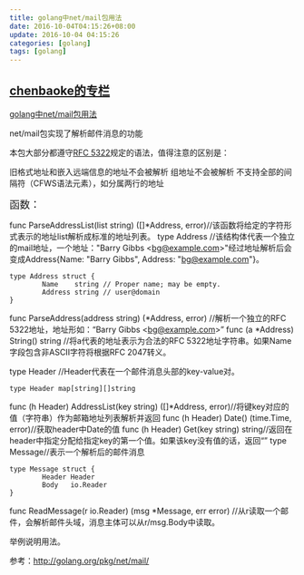 ```yaml
---
title: golang中net/mail包用法
date: 2016-10-04T04:15:26+08:00
update: 2016-10-04 04:15:26
categories: [golang]
tags: [golang]
---
```

[chenbaoke的专栏](http://blog.csdn.net/chenbaoke)
-------------------------------------------------
[golang中net/mail包用法](/chenbaoke/article/details/42782615)

net/mail包实现了解析邮件消息的功能

本包大部分都遵守[RFC 5322](http://tools.ietf.org/html/rfc5322)规定的语法，值得注意的区别是：

旧格式地址和嵌入远端信息的地址不会被解析
组地址不会被解析
不支持全部的间隔符（CFWS语法元素），如分属两行的地址

<span style="font-size:18px">函数：</span>

func ParseAddressList(list string) (\[\]\*Address, error)//该函数将给定的字符形式表示的地址list解析成标准的地址列表。
type Address //该结构体代表一个独立的mail地址，一个地址："Barry Gibbs &lt;bg@example.com&gt;"经过地址解析后会变成Address{Name: "Barry Gibbs", Address: "bg@example.com"}。

    type Address struct {
            Name    string // Proper name; may be empty.
            Address string // user@domain
    }

func ParseAddress(address string) (\*Address, error) //解析一个独立的RFC 5322地址，地址形如：“Barry Gibbs &lt;bg@example.com&gt;”
func (a \*Address) String() string //将a代表的地址表示为合法的RFC 5322地址字符串。如果Name字段包含非ASCII字符将根据RFC 2047转义。

type Header //Header代表在一个邮件消息头部的key-value对。

    type Header map[string][]string

func (h Header) AddressList(key string) (\[\]\*Address, error)//将键key对应的值（字符串）作为邮箱地址列表解析并返回
func (h Header) Date() (time.Time, error)//获取header中Date的值
func (h Header) Get(key string) string//返回在header中指定分配给指定key的第一个值。如果该key没有值的话，返回“”
type Message//表示一个解析后的邮件消息

    type Message struct {
            Header Header
            Body   io.Reader
    }

func ReadMessage(r io.Reader) (msg \*Message, err error) //从r读取一个邮件，会解析邮件头域，消息主体可以从r/msg.Body中读取。

举例说明用法。

参考：<http://golang.org/pkg/net/mail/>
